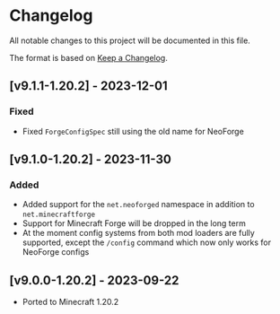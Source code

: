 # Changelog
All notable changes to this project will be documented in this file.

The format is based on [Keep a Changelog].

## [v9.1.1-1.20.2] - 2023-12-01
### Fixed
- Fixed `ForgeConfigSpec` still using the old name for NeoForge

## [v9.1.0-1.20.2] - 2023-11-30
### Added
- Added support for the `net.neoforged` namespace in addition to `net.minecraftforge`
- Support for Minecraft Forge will be dropped in the long term
- At the moment config systems from both mod loaders are fully supported, except the `/config` command which now only works for NeoForge configs

## [v9.0.0-1.20.2] - 2023-09-22
- Ported to Minecraft 1.20.2

[Keep a Changelog]: https://keepachangelog.com/en/1.0.0/
